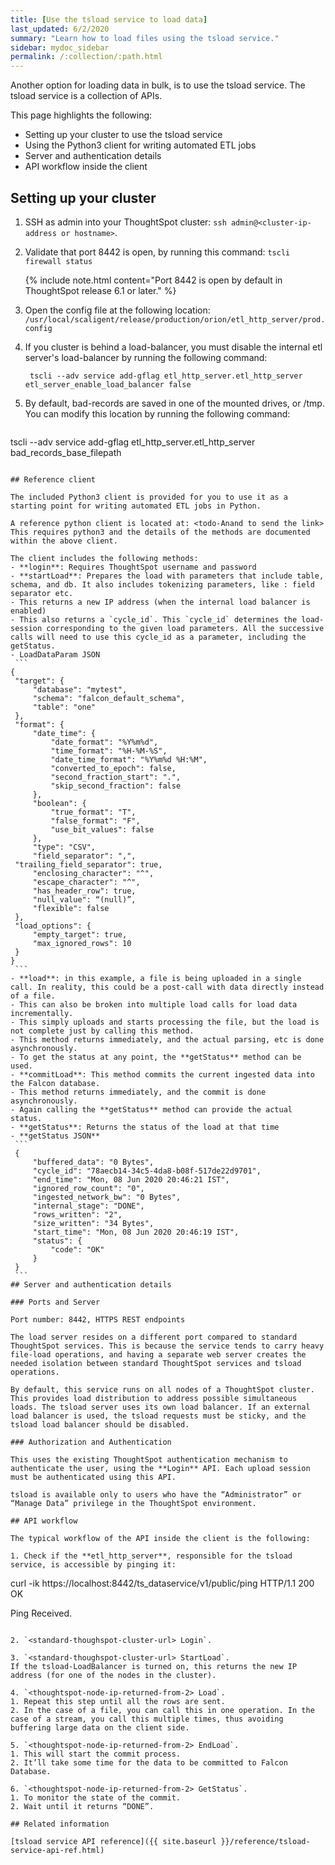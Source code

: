 ```yaml
---
title: [Use the tsload service to load data]
last_updated: 6/2/2020
summary: "Learn how to load files using the tsload service."
sidebar: mydoc_sidebar
permalink: /:collection/:path.html
---
```

Another option for loading data in bulk, is to use the tsload service. The tsload service is a collection of APIs.

This page highlights the following:
- Setting up your cluster to use the tsload service
- Using the Python3 client for writing automated ETL jobs
- Server and authentication details
- API workflow inside the client

## Setting up your cluster

1. SSH as admin into your ThoughtSpot cluster: `ssh admin@<cluster-ip-address or hostname>`.

3. Validate that port 8442 is open, by running this command:
   `tscli firewall status`

   {% include note.html content="Port 8442 is open by default in ThoughtSpot release 6.1 or later." %}

4. Open the config file at the following location:
   `/usr/local/scaligent/release/production/orion/etl_http_server/prod.config`  

5. If you cluster is behind a load-balancer, you must disable the internal etl server's load-balancer by running the following command:
   ```
    tscli --adv service add-gflag etl_http_server.etl_http_server etl_server_enable_load_balancer false
   ```
6. By default, bad-records are saved in one of the mounted drives, or /tmp. You can modify this location by running the following command:
   ```
 tscli --adv service add-gflag etl_http_server.etl_http_server bad_records_base_filepath <Location to file path>   
   ```      

## Reference client

The included Python3 client is provided for you to use it as a starting point for writing automated ETL jobs in Python.

A reference python client is located at: <todo-Anand to send the link>
This requires python3 and the details of the methods are documented within the above client.

The client includes the following methods:
- **login**: Requires ThoughtSpot username and password
- **startLoad**: Prepares the load with parameters that include table, schema, and db. It also includes tokenizing parameters, like : field separator etc.
  - This returns a new IP address (when the internal load balancer is enabled)
  - This also returns a `cycle_id`. This `cycle_id` determines the load-session corresponding to the given load parameters. All the successive calls will need to use this cycle_id as a parameter, including the getStatus.
  - LoadDataParam JSON
    ```
  {
	"target": {
		"database": "mytest",
		"schema": "falcon_default_schema",
		"table": "one"
	},
	"format": {
		"date_time": {
			"date_format": "%Y%m%d",
			"time_format": "%H-%M-%S",
			"date_time_format": "%Y%m%d %H:%M",
			"converted_to_epoch": false,
			"second_fraction_start": ".",
			"skip_second_fraction": false
		},
		"boolean": {
			"true_format": "T",
			"false_format": "F",
			"use_bit_values": false
		},
		"type": "CSV",
		"field_separator": ",",
    "trailing_field_separator": true,
		"enclosing_character": "^",
		"escape_character": "^",
		"has_header_row": true,
		"null_value": “(null)”,
		"flexible": false
  	},
  	"load_options": {
  		"empty_target": true,
  		"max_ignored_rows": 10
  	}
  }
    ```
- **load**: in this example, a file is being uploaded in a single call. In reality, this could be a post-call with data directly instead of a file.
  - This can also be broken into multiple load calls for load data incrementally.
  - This simply uploads and starts processing the file, but the load is not complete just by calling this method.
  - This method returns immediately, and the actual parsing, etc is done asynchronously.
  - To get the status at any point, the **getStatus** method can be used.
- **commitLoad**: This method commits the current ingested data into the Falcon database.
  - This method returns immediately, and the commit is done asynchronously.
  - Again calling the **getStatus** method can provide the actual status.
- **getStatus**: Returns the status of the load at that time
  - **getStatus JSON**
    ```
    {
    	"buffered_data": "0 Bytes",
    	"cycle_id": "78aecb14-34c5-4da8-b08f-517de22d9701",
    	"end_time": "Mon, 08 Jun 2020 20:46:21 IST",
    	"ignored_row_count": "0",
    	"ingested_network_bw": "0 Bytes",
    	"internal_stage": "DONE",
    	"rows_written": "2",
    	"size_written": "34 Bytes",
    	"start_time": "Mon, 08 Jun 2020 20:46:19 IST",
    	"status": {
    		"code": "OK"
    	}
    }
    ```
## Server and authentication details

### Ports and Server

Port number: 8442, HTTPS REST endpoints

The load server resides on a different port compared to standard ThoughtSpot services. This is because the service tends to carry heavy file-load operations, and having a separate web server creates the needed isolation between standard ThoughtSpot services and tsload operations.

By default, this service runs on all nodes of a ThoughtSpot cluster. This provides load distribution to address possible simultaneous loads. The tsload server uses its own load balancer. If an external load balancer is used, the tsload requests must be sticky, and the tsload load balancer should be disabled.

### Authorization and Authentication

This uses the existing ThoughtSpot authentication mechanism to authenticate the user, using the **Login** API. Each upload session must be authenticated using this API.

tsload is available only to users who have the “Administrator” or “Manage Data” privilege in the ThoughtSpot environment.

## API workflow

The typical workflow of the API inside the client is the following:

1. Check if the **etl_http_server**, responsible for the tsload service, is accessible by pinging it:
   ```
   curl -ik https://localhost:8442/ts_dataservice/v1/public/ping
   HTTP/1.1 200 OK

   Ping Received.
   ```

2. `<standard-thoughspot-cluster-url> Login`.

3. `<standard-thoughspot-cluster-url> StartLoad`.
   If the tsload-LoadBalancer is turned on, this returns the new IP address (for one of the nodes in the cluster).

4. `<thoughtspot-node-ip-returned-from-2> Load`.
   1. Repeat this step until all the rows are sent.
   2. In the case of a file, you can call this in one operation. In the case of a stream, you call this multiple times, thus avoiding buffering large data on the client side.

5. `<thoughtspot-node-ip-returned-from-2> EndLoad`.
   1. This will start the commit process.
   2. It’ll take some time for the data to be committed to Falcon Database.

6. `<thoughtspot-node-ip-returned-from-2> GetStatus`.
   1. To monitor the state of the commit.
   2. Wait until it returns “DONE”.

## Related information

[tsload service API reference]({{ site.baseurl }}/reference/tsload-service-api-ref.html)   
